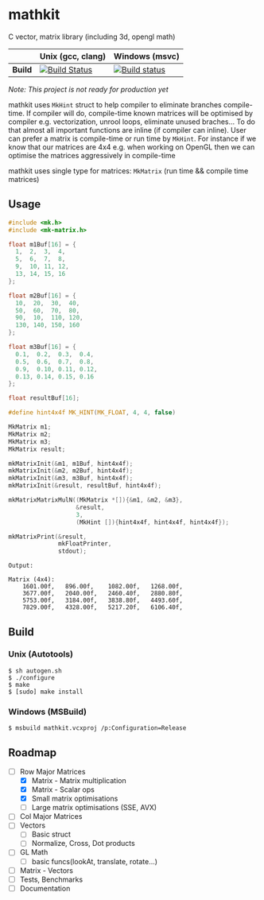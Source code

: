 # mathkit
C vector, matrix library (including 3d, opengl math)

|| **Unix (gcc, clang)** | **Windows (msvc)** |
|---|---|---|
| **Build** | [![Build Status](https://travis-ci.org/recp/mathkit.svg?branch=master)](https://travis-ci.org/recp/mathkit)|[![Build status](https://ci.appveyor.com/api/projects/status/xodt8l6bp2jr41q6/branch/master?svg=true)](https://ci.appveyor.com/project/recp/mathkit/branch/master)

*Note: This project is not ready for production yet*

mathkit uses `MkHint` struct to help compiler to eliminate branches compile-time. If compiler will do, compile-time known matrices will be optimised by compiler e.g. vectorization, unrool loops, eliminate unused braches... To do that almost all important functions are inline (if compiler can inline).
User can prefer a matrix is compile-time or run time by `MkHint`. For instance if we know that our matrices are 4x4 e.g. when working on OpenGL then we can optimise the matrices aggressively in compile-time

mathkit uses single type for matrices: `MkMatrix` (run time && compile time matrices)

## Usage
```C
#include <mk.h>
#include <mk-matrix.h>

float m1Buf[16] = {
  1,  2,  3,  4,
  5,  6,  7,  8,
  9,  10, 11, 12,
  13, 14, 15, 16  
};

float m2Buf[16] = {
  10,  20,  30,  40,
  50,  60,  70,  80,
  90,  10,  110, 120,
  130, 140, 150, 160  
};

float m3Buf[16] = {
  0.1,  0.2,  0.3,  0.4,
  0.5,  0.6,  0.7,  0.8,
  0.9,  0.10, 0.11, 0.12,
  0.13, 0.14, 0.15, 0.16  
};

float resultBuf[16];

#define hint4x4f MK_HINT(MK_FLOAT, 4, 4, false)

MkMatrix m1;
MkMatrix m2;
MkMatrix m3;
MkMatrix result;

mkMatrixInit(&m1, m1Buf, hint4x4f);
mkMatrixInit(&m2, m2Buf, hint4x4f);
mkMatrixInit(&m3, m3Buf, hint4x4f);
mkMatrixInit(&result, resultBuf, hint4x4f);

mkMatrixMatrixMulN((MkMatrix *[]){&m1, &m2, &m3},
                   &result,
                   3,
                   (MkHint []){hint4x4f, hint4x4f, hint4x4f});

mkMatrixPrint(&result,
              mkFloatPrinter,
              stdout);      
```

```
Output:

Matrix (4x4):
	1601.00f,	896.00f,	1082.00f,	1268.00f,
	3677.00f,	2040.00f,	2460.40f,	2880.80f,
	5753.00f,	3184.00f,	3838.80f,	4493.60f,
	7829.00f,	4328.00f,	5217.20f,	6106.40f,
```

## Build

### Unix (Autotools)

```text
$ sh autogen.sh
$ ./configure
$ make
$ [sudo] make install
```

### Windows (MSBuild)

```text
$ msbuild mathkit.vcxproj /p:Configuration=Release
```

## Roadmap

- [ ] Row Major Matrices
    - [X] Matrix - Matrix multiplication
    - [X] Matrix - Scalar ops
    - [X] Small matrix optimisations
    - [ ] Large matrix optimisations (SSE, AVX)
- [ ] Col Major Matrices
- [ ] Vectors
    - [ ] Basic struct
    - [ ] Normalize, Cross, Dot products
- [ ] GL Math
    - [ ] basic funcs(lookAt, translate, rotate...) 
- [ ] Matrix - Vectors
- [ ] Tests, Benchmarks
- [ ] Documentation
